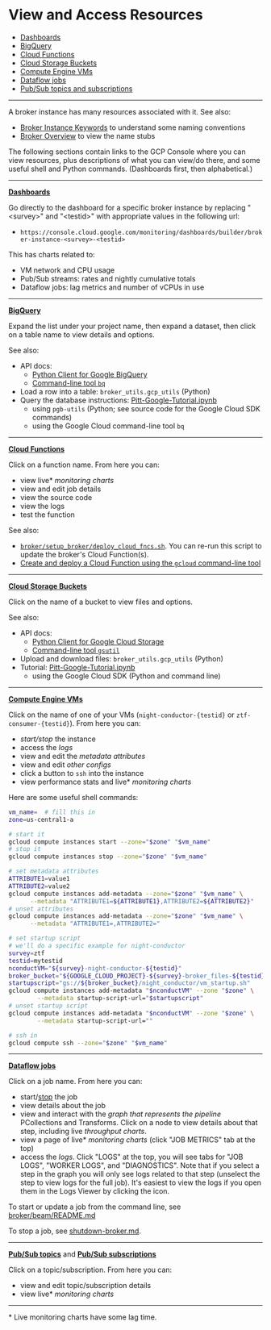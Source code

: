 # View and Access Resources

- [Dashboards](#dashboards)
- [BigQuery](#bq)
- [Cloud Functions](#cf)
- [Cloud Storage Buckets](#cs)
- [Compute Engine VMs](#ce)
- [Dataflow jobs](#dataflow)
- [Pub/Sub topics and subscriptions](#ps)

---

A broker instance has many resources associated with it.
See also:
- [Broker Instance Keywords](broker-instance-keywords.md) to understand some naming conventions
- [Broker Overview](broker-overview.md) to view the name stubs

The following sections contain links to the GCP Console where you can view resources, plus descriptions of what you can view/do there, and some useful shell and Python commands.
(Dashboards first, then alphabetical.)

---

<a name="dashboards"></a>
[__Dashboards__](https://console.cloud.google.com/monitoring/dashboards)

Go directly to the dashboard for a specific broker instance by replacing "\<survey\>" and "\<testid\>" with appropriate values in the following url:
- `https://console.cloud.google.com/monitoring/dashboards/builder/broker-instance-<survey>-<testid>`

This has charts related to:
- VM network and CPU usage
- Pub/Sub streams: rates and nightly cumulative totals
- Dataflow jobs: lag metrics and number of vCPUs in use

---

<a name="bq"></a>
[__BigQuery__](https://console.cloud.google.com/bigquery?project=ardent-cycling-243415)

Expand the list under your project name, then expand a dataset, then click on a table name to view details and options.

See also:
- API docs:
    - [Python Client for Google BigQuery](https://googleapis.dev/python/bigquery/latest/index.html)
    - [Command-line tool `bq`](https://cloud.google.com/bigquery/docs/reference/bq-cli-reference)  
- Load a row into a table: `broker_utils.gcp_utils` (Python)
- Query the database instructions: [Pitt-Google-Tutorial.ipynb](../../../pgb_utils/tutorials/Pitt-Google-Tutorial.ipynb)
    - using `pgb-utils` (Python; see source code for the Google Cloud SDK commands)
    - using the Google Cloud command-line tool `bq`

---

<a name="cf"></a>
[__Cloud Functions__](https://console.cloud.google.com/functions/list?project=ardent-cycling-243415)

Click on a function name. From here you can:
- view live* _monitoring charts_
- view and edit job details
- view the source code
- view the logs
- test the function

See also:
- [`broker/setup_broker/deploy_cloud_fncs.sh`](../../../broker/setup_broker/deploy_cloud_fncs.sh). You can re-run this script to update the broker's Cloud Function(s).
- [Create and deploy a Cloud Function using the `gcloud` command-line tool](https://cloud.google.com/functions/docs/quickstart)

---

<a name="cs"></a>
[__Cloud Storage Buckets__](https://console.cloud.google.com/storage/browser?project=ardent-cycling-243415)

Click on the name of a bucket to view files and options.

See also:
- API docs:
    - [Python Client for Google Cloud Storage](https://googleapis.dev/python/storage/latest/index.html)
    - [Command-line tool `gsutil`](https://cloud.google.com/storage/docs/quickstart-gsutil)  
- Upload and download files: `broker_utils.gcp_utils` (Python)
- Tutorial: [Pitt-Google-Tutorial.ipynb](../../../pgb_utils/tutorials/Pitt-Google-Tutorial.ipynb)
    - using the Google Cloud SDK (Python and command line)

---

<a name="ce"></a>
[__Compute Engine VMs__](https://console.cloud.google.com/compute/instances?project=ardent-cycling-243415&instancessize=50)

Click on the name of one of your VMs (`night-conductor-{testid}` or `ztf-consumer-{testid}`). From here you can:
- _start/stop_ the instance
- access the _logs_
- view and edit the _metadata attributes_
- view and edit _other configs_
- click a button to `ssh` into the instance
- view performance stats and live* _monitoring charts_

Here are some useful shell commands:
```bash
vm_name=  # fill this in
zone=us-central1-a

# start it
gcloud compute instances start --zone="$zone" "$vm_name"
# stop it
gcloud compute instances stop --zone="$zone" "$vm_name"

# set metadata attributes
ATTRIBUTE1=value1
ATTRIBUTE2=value2
gcloud compute instances add-metadata --zone="$zone" "$vm_name" \
      --metadata "ATTRIBUTE1=${ATTRIBUTE1},ATTRIBUTE2=${ATTRIBUTE2}"
# unset attributes
gcloud compute instances add-metadata --zone="$zone" "$vm_name" \
      --metadata "ATTRIBUTE1=,ATTRIBUTE2="

# set startup script
# we'll do a specific example for night-conductor
survey=ztf
testid=mytestid
nconductVM="${survey}-night-conductor-${testid}"
broker_bucket="${GOOGLE_CLOUD_PROJECT}-${survey}-broker_files-${testid}"
startupscript="gs://${broker_bucket}/night_conductor/vm_startup.sh"
gcloud compute instances add-metadata "$nconductVM" --zone "$zone" \
        --metadata startup-script-url="$startupscript"
# unset startup script
gcloud compute instances add-metadata "$nconductVM" --zone "$zone" \
        --metadata startup-script-url=""

# ssh in
gcloud compute ssh --zone="$zone" "$vm_name"
```

---

<a name="dataflow"></a>
[__Dataflow jobs__](https://console.cloud.google.com/dataflow/jobs)

Click on a job name. From here you can:
- start/[stop](shutdown-broker.md#dataflow-jobs) the job
- view details about the job
- view and interact with the _graph that represents the pipeline_ PCollections and Transforms. Click on a node to view details about that step, including live _throughput charts_.
- view a page of live* _monitoring charts_ (click "JOB METRICS" tab at the top)
- access the _logs_. Click "LOGS" at the top, you will see tabs for "JOB LOGS", "WORKER LOGS", and "DIAGNOSTICS". Note that if you select a step in the graph you will only see logs related to that step (unselect the step to view logs for the full job). It's easiest to view the logs if you open them in the Logs Viewer by clicking the icon.

To start or update a job from the command line, see [broker/beam/README.md](../../../broker/beam/README.md)

To stop a job, see [shutdown-broker.md](shutdown-broker.md).

---

<a name="ps"></a>
[__Pub/Sub topics__](https://console.cloud.google.com/cloudpubsub/topic/list?project=ardent-cycling-243415) and [__Pub/Sub subscriptions__](https://console.cloud.google.com/cloudpubsub/subscription/list?project=ardent-cycling-243415)

Click on a topic/subscription. From here you can:
- view and edit topic/subscription details
- view live* _monitoring charts_

---

\* Live monitoring charts have some lag time.
